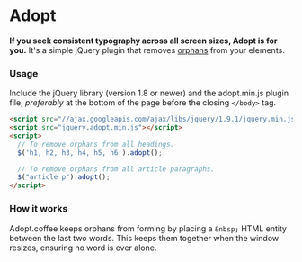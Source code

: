 # Adopt

**If you seek consistent typography across all screen sizes, Adopt is for you.** It's a simple jQuery plugin that removes
[orphans](http://www.fonts.com/content/learning/fontology/level-2/text-typography/rags-widows-orphans)
from your elements.

### Usage

Include the jQuery library (version 1.8 or newer) and the adopt.min.js
plugin file, *preferably* at the bottom of the page before the closing `</body>` tag.

```html
<script src="//ajax.googleapis.com/ajax/libs/jquery/1.9.1/jquery.min.js"></script>
<script src="jquery.adopt.min.js"></script>
<script>
  // To remove orphans from all headings.
  $('h1, h2, h3, h4, h5, h6').adopt();

  // To remove orphans from all article paragraphs.
  $("article p").adopt();
</script>
```

### How it works

Adopt.coffee keeps orphans from forming by placing a <code>\&nbsp;</code> HTML entity
between the last two words. This keeps them together when the
window resizes, ensuring no word is ever alone.
